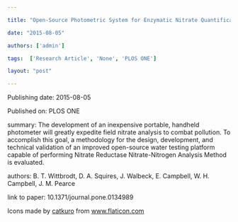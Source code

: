 ---
title: "Open-Source Photometric System for Enzymatic Nitrate Quantification"
date: "2015-08-05"
authors: ['admin']
tags:  ['Research Article', 'None', 'PLOS ONE']
layout: "post"
---
Publishing date: 2015-08-05

Published on: PLOS ONE

summary: The development of an inexpensive portable, handheld photometer will greatly expedite field nitrate analysis to combat pollution. To accomplish this goal, a methodology for the design, development, and technical validation of an improved open-source water testing platform capable of performing Nitrate Reductase Nitrate-Nitrogen Analysis Method is evaluated. 

authors: B. T. Wittbrodt, D. A. Squires, J. Walbeck, E. Campbell, W. H. Campbell, J. M. Pearce

link to paper: 10.1371/journal.pone.0134989

Icons made by <a href="https://www.flaticon.com/free-icon/bookshelves_3576884" title="catkuro">catkuro</a> from <a href="https://www.flaticon.com/" title="Flaticon"> www.flaticon.com</a>